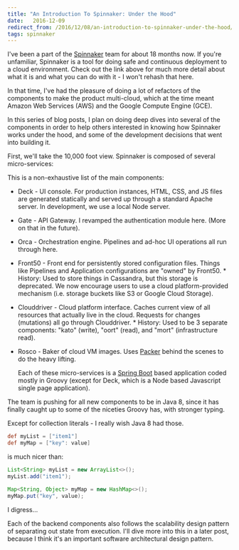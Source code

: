 ```yaml
---
title: "An Introduction To Spinnaker: Under the Hood"
date:   2016-12-09
redirect_from: /2016/12/08/an-introduction-to-spinnaker-under-the-hood/
tags: spinnaker
---
```


I've been a part of the [Spinnaker](http://spinnaker.io/)  team for about 18
months now. If you're unfamiliar, Spinnaker is a tool for doing safe and
continuous deployment  to a cloud environment. Check out the link above for much
more detail about what it is and what you can do with it - I won't rehash that
here.

In that time, I've had the pleasure of doing a lot of refactors of the
components to make the product multi-cloud, which at the time meant Amazon Web
Services (AWS) and the Google Compute Engine (GCE).

In this series of blog posts, I plan on doing deep dives into several of the
components in order to help others interested in knowing how Spinnaker works
under the hood, and some of the development decisions that went into building
it.

First, we'll take the 10,000 foot view. Spinnaker is composed of several
micro-services:


This is a non-exhaustive list of the main components:

* Deck  - UI console. For production instances, HTML, CSS, and JS files are
   generated statically and served up through a standard Apache server. In
   development, we use a local Node server.
* Gate  - API Gateway. I revamped the authentication module here. (More on that
   in the future).
* Orca  - Orchestration engine. Pipelines and ad-hoc UI operations all run
   through here.
* Front50  - Front end for persistently stored configuration files. Things like
   Pipelines and Application configurations are "owned" by Front50. * History:
      Used to store things in Cassandra, but this storage is deprecated. We now
      encourage users to use a cloud platform-provided mechanism (i.e. storage
      buckets like S3 or Google Cloud Storage).


* Clouddriver  - Cloud platform interface. Caches current view of all resources
   that actually live in the cloud. Requests for changes (mutations) all go
   through Clouddriver. * History: Used to be 3 separate components: "kato"
      (write), "oort" (read), and "mort" (infrastructure read).


 * Rosco  - Baker of cloud VM images. Uses [Packer](https://www.packer.io/)
   behind the scenes to do the heavy lifting.

   Each of these micro-services is a [Spring Boot](https://projects.spring.io/spring-boot/)  based application coded mostly in
Groovy (except for Deck, which is a Node based Javascript single page
application).

The team is pushing for all new components to be in Java 8, since it has finally
caught up to some of the niceties Groovy has, with stronger typing.

Except for collection literals - I really wish Java 8 had those.

```groovy
def myList = ["item1"]
def myMap = ["key": value]
```

is much nicer than:

```java
List<String> myList = new ArrayList<>();
myList.add("item1");

Map<String, Object> myMap = new HashMap<>();
myMap.put("key", value);
```

I digress...

Each of the backend components also follows the scalability design pattern of
separating out state from execution. I'll dive more into this in a later post,
because I think it's an important software architectural design pattern.
